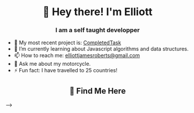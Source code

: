 <h1 align="center">👋 Hey there! I'm Elliott</h1>
<h3 align="center">I am a self taught developper</h3>

- 🔨 My most recent project is: [CompletedTask](https://github.com/elliottjroberts/compeltedtask)
- 🌱 I’m currently learning about Javascript algorithms and data structures.
- 📫 How to reach me: elliottjamesroberts@gmail.com
- 💬 Ask me about my motorcycle.
- ⚡ Fun fact: I have travelled to 25 countries! 

<h2 align="center">🔎 Find Me Here</h2>
-->
